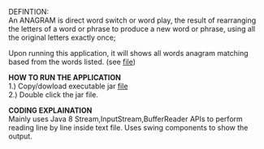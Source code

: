 DEFINTION:<br/>
An ANAGRAM is direct word switch or word play, the result of rearranging the letters of a word or phrase to produce a new word or phrase, using all the original letters exactly once;

Upon running this application, it will shows all words anagram matching based from the words listed. (see <a href='https://github.com/lexxxander/gethub/blob/master/wordlist.txt'>file</a>)

<b>HOW TO RUN THE APPLICATION</b><br/>
1.) Copy/dowload executable jar <a href='https://github.com/lexxxander/gethub/blob/branch2.0/Anagram.jar'>file</a><br/>
2.) Double click the jar file.


<b>CODING EXPLAINATION</b><br/>
Mainly uses Java 8 Stream,InputStream,BufferReader APIs to perform reading line by line inside text file.
Uses swing components to show the output.

